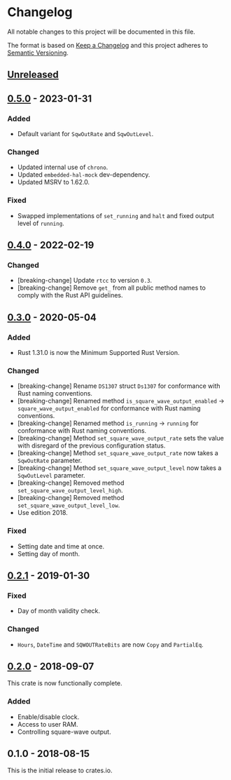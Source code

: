 # Changelog

All notable changes to this project will be documented in this file.

The format is based on [Keep a Changelog](http://keepachangelog.com/en/1.0.0/)
and this project adheres to [Semantic Versioning](http://semver.org/spec/v2.0.0.html).

## [Unreleased]


## [0.5.0] - 2023-01-31

### Added
- Default variant for `SqwOutRate` and `SqwOutLevel`.

### Changed
- Updated internal use of `chrono`.
- Updated `embedded-hal-mock` dev-dependency.
- Updated MSRV to 1.62.0.

### Fixed
- Swapped implementations of `set_running` and `halt` and fixed output level of `running`.

## [0.4.0] - 2022-02-19

### Changed
- [breaking-change] Update `rtcc` to version `0.3`.
- [breaking-change] Remove `get_` from all public method names to comply with the Rust API guidelines.

## [0.3.0] - 2020-05-04

### Added
- Rust 1.31.0 is now the Minimum Supported Rust Version.

### Changed
- [breaking-change] Rename `DS1307` struct `Ds1307` for conformance with Rust
  naming conventions.
- [breaking-change] Renamed method `is_square_wave_output_enabled` ->
  `square_wave_output_enabled` for conformance with Rust naming conventions.
- [breaking-change] Renamed method `is_running` -> `running` for conformance
  with Rust naming conventions.
- [breaking-change] Method `set_square_wave_output_rate` sets the value with
  disregard of the previous configuration status.
- [breaking-change] Method `set_square_wave_output_rate` now takes a
  `SqwOutRate` parameter.
- [breaking-change] Method `set_square_wave_output_level` now takes a
  `SqwOutLevel` parameter.
- [breaking-change] Removed method `set_square_wave_output_level_high`.
- [breaking-change] Removed method `set_square_wave_output_level_low`.
- Use edition 2018.

### Fixed
- Setting date and time at once.
- Setting day of month.

## [0.2.1] - 2019-01-30

### Fixed
- Day of month validity check.

### Changed
- `Hours`, `DateTime` and `SQWOUTRateBits` are now `Copy` and `PartialEq`.

## [0.2.0] - 2018-09-07

This crate is now functionally complete.

### Added
- Enable/disable clock.
- Access to user RAM.
- Controlling square-wave output.

## 0.1.0 - 2018-08-15

This is the initial release to crates.io.

[Unreleased]: https://github.com/eldruin/ds1307-rs/compare/v0.5.0...HEAD
[0.5.0]: https://github.com/eldruin/ds1307-rs/compare/v0.4.0...v0.5.0
[0.4.0]: https://github.com/eldruin/ds1307-rs/compare/v0.3.0...v0.4.0
[0.3.0]: https://github.com/eldruin/ds1307-rs/compare/v0.2.1...v0.3.0
[0.2.1]: https://github.com/eldruin/ds1307-rs/compare/v0.2.0...v0.2.1
[0.2.0]: https://github.com/eldruin/ds1307-rs/compare/v0.1.0...v0.2.0
